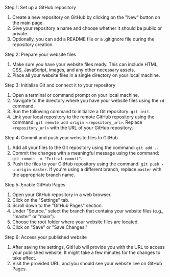 Step 1: Set up a GitHub repository
1. Create a new repository on GitHub by clicking on the "New" button on the main page.
2. Give your repository a name and choose whether it should be public or private.
3. Optionally, you can add a README file or a .gitignore file during the repository creation.

Step 2: Prepare your website files
1. Make sure you have your website files ready. This can include HTML, CSS, JavaScript, images, and any other necessary assets.
2. Place all your website files in a single directory on your local machine.

Step 3: Initialize Git and connect it to your repository
1. Open a terminal or command prompt on your local machine.
2. Navigate to the directory where you have your website files using the `cd` command.
3. Run the following command to initialize a Git repository: `git init`.
4. Link your local repository to the remote GitHub repository using the command: `git remote add origin <repository_url>`. Replace `<repository_url>` with the URL of your GitHub repository.

Step 4: Commit and push your website files to GitHub
1. Add all your files to the Git repository using the command: `git add .`.
2. Commit the changes with a meaningful message using the command: `git commit -m "Initial commit"`.
3. Push the files to your GitHub repository using the command: `git push -u origin master`. If you're using a different branch, replace `master` with the appropriate branch name.

Step 5: Enable GitHub Pages
1. Open your GitHub repository in a web browser.
2. Click on the "Settings" tab.
3. Scroll down to the "GitHub Pages" section.
4. Under "Source," select the branch that contains your website files (e.g., "master" or "main").
5. Choose the root folder where your website files are located.
6. Click on "Save" or "Save Changes."

Step 6: Access your published website
1. After saving the settings, GitHub will provide you with the URL to access your published website. It might take a few minutes for the changes to take effect.
2. Visit the provided URL, and you should see your website live on GitHub Pages.
